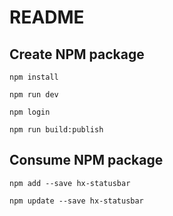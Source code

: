 # README

## Create NPM package

```
npm install

npm run dev

npm login

npm run build:publish
```

## Consume NPM package

```
npm add --save hx-statusbar

npm update --save hx-statusbar
```
